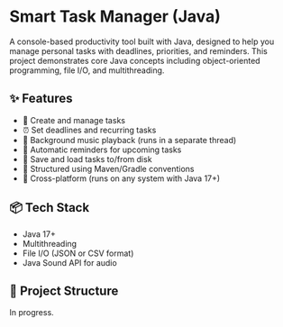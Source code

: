 # Smart Task Manager (Java)

A console-based productivity tool built with Java, designed to help you manage personal tasks with deadlines, priorities, and reminders. This project demonstrates core Java concepts including object-oriented programming, file I/O, and multithreading.

## ✨ Features

- 📝 Create and manage tasks
- ⏰ Set deadlines and recurring tasks
- 🎵 Background music playback (runs in a separate thread)
- 🔔 Automatic reminders for upcoming tasks
- 💾 Save and load tasks to/from disk
- 📂 Structured using Maven/Gradle conventions
- 🔁 Cross-platform (runs on any system with Java 17+)

## 📦 Tech Stack

- Java 17+
- Multithreading
- File I/O (JSON or CSV format)
- Java Sound API for audio

## 📁 Project Structure

In progress.
